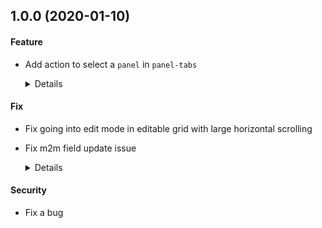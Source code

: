 ## 1.0.0 (2020-01-10)

#### Feature

* Add action to select a `panel` in `panel-tabs`

  <details>
  
  Example:
  
  ```xml
    <form ...>
     ...
     <panel-tabs>
      <panel title="One" name="t1"></panel>
      <panel title="Two" name="t2"></panel>
     </panel-tabs>
    </form>
  
    <action-attrs ...>
      <attribute name="active" for="t1" expr="true" />
    </action-attrs>
  ```
  
  </details>

#### Fix

* Fix going into edit mode in editable grid with large horizontal scrolling
* Fix m2m field update issue

  <details>
  
  The m2m items, upon select/edit should not be fully populated as the record
   is already saved (similar to m2o).
  In controllers, make sure to return a compact map in m2m fields, ie a
  list of map with the records ids. Then, the view will fetch the records
  with all necessary fields by itself.
  
  </details>

#### Security

* Fix a bug
